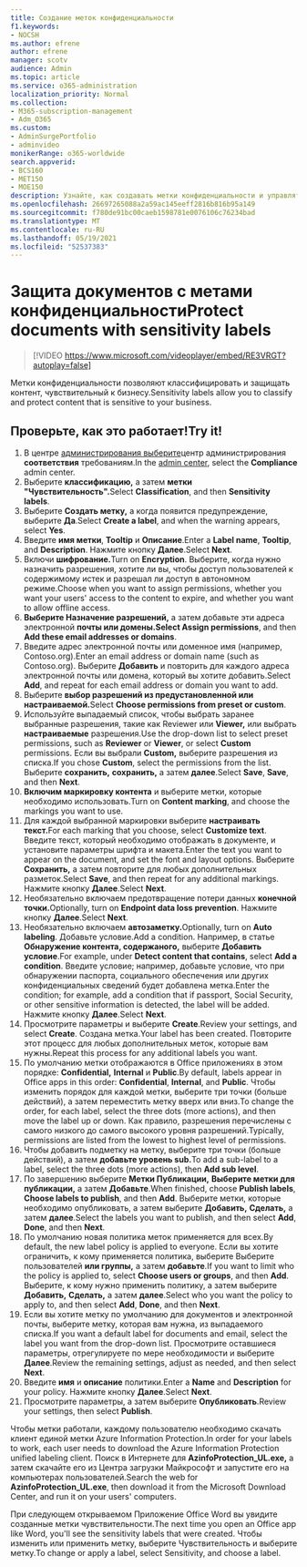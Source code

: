 ```yaml
---
title: Создание меток конфиденциальности
f1.keywords:
- NOCSH
ms.author: efrene
author: efrene
manager: scotv
audience: Admin
ms.topic: article
ms.service: o365-administration
localization_priority: Normal
ms.collection:
- M365-subscription-management
- Adm_O365
ms.custom:
- AdminSurgePortfolio
- adminvideo
monikerRange: o365-worldwide
search.appverid:
- BCS160
- MET150
- MOE150
description: Узнайте, как создавать метки конфиденциальности и управлять ими.
ms.openlocfilehash: 26697265088a2a59ac145eeff2816b816b95a149
ms.sourcegitcommit: f780de91bc00caeb1598781e0076106c76234bad
ms.translationtype: MT
ms.contentlocale: ru-RU
ms.lasthandoff: 05/19/2021
ms.locfileid: "52537383"
---
```

# <a name="protect-documents-with-sensitivity-labels"></a><span data-ttu-id="7b0ec-103">Защита документов с метами конфиденциальности</span><span class="sxs-lookup"><span data-stu-id="7b0ec-103">Protect documents with sensitivity labels</span></span>

> [!VIDEO https://www.microsoft.com/videoplayer/embed/RE3VRGT?autoplay=false]

<span data-ttu-id="7b0ec-104">Метки конфиденциальности позволяют классифицировать и защищать контент, чувствительный к бизнесу.</span><span class="sxs-lookup"><span data-stu-id="7b0ec-104">Sensitivity labels allow you to classify and protect content that is sensitive to your business.</span></span>

## <a name="try-it"></a><span data-ttu-id="7b0ec-105">Проверьте, как это работает!</span><span class="sxs-lookup"><span data-stu-id="7b0ec-105">Try it!</span></span>

1. <span data-ttu-id="7b0ec-106">В центре [администрирования выберите](https://admin.microsoft.com)центр администрирования **соответствия** требованиям.</span><span class="sxs-lookup"><span data-stu-id="7b0ec-106">In the [admin center](https://admin.microsoft.com), select the **Compliance** admin center.</span></span>
1. <span data-ttu-id="7b0ec-107">Выберите **классификацию,** а затем **метки "Чувствительность".**</span><span class="sxs-lookup"><span data-stu-id="7b0ec-107">Select **Classification**, and then **Sensitivity labels**.</span></span>
1. <span data-ttu-id="7b0ec-108">Выберите **Создать метку,** а когда появится предупреждение, выберите **Да**.</span><span class="sxs-lookup"><span data-stu-id="7b0ec-108">Select **Create a label**, and when the warning appears, select **Yes**.</span></span>
1. <span data-ttu-id="7b0ec-109">Введите **имя метки**, **Tooltip** и **Описание**.</span><span class="sxs-lookup"><span data-stu-id="7b0ec-109">Enter a **Label name**, **Tooltip**, and **Description**.</span></span> <span data-ttu-id="7b0ec-110">Нажмите кнопку **Далее**.</span><span class="sxs-lookup"><span data-stu-id="7b0ec-110">Select **Next**.</span></span>
1. <span data-ttu-id="7b0ec-111">Включи **шифрование.**</span><span class="sxs-lookup"><span data-stu-id="7b0ec-111">Turn on **Encryption**.</span></span> <span data-ttu-id="7b0ec-112">Выберите, когда нужно назначить разрешения, хотите ли вы, чтобы доступ пользователей к содержимому истек и разрешал ли доступ в автономном режиме.</span><span class="sxs-lookup"><span data-stu-id="7b0ec-112">Choose when you want to assign permissions, whether you want your users' access to the content to expire, and whether you want to allow offline access.</span></span>
1. <span data-ttu-id="7b0ec-113">**Выберите Назначение разрешений,** а затем добавьте эти адреса электронной **почты или домены.**</span><span class="sxs-lookup"><span data-stu-id="7b0ec-113">**Select Assign permissions**, and then **Add these email addresses or domains**.</span></span>
1. <span data-ttu-id="7b0ec-114">Введите адрес электронной почты или доменное имя (например, Contoso.org).</span><span class="sxs-lookup"><span data-stu-id="7b0ec-114">Enter an email address or domain name (such as Contoso.org).</span></span>  <span data-ttu-id="7b0ec-115">Выберите **Добавить** и повторить для каждого адреса электронной почты или домена, который вы хотите добавить.</span><span class="sxs-lookup"><span data-stu-id="7b0ec-115">Select **Add**, and repeat for each email address or domain you want to add.</span></span>
1. <span data-ttu-id="7b0ec-116">Выберите **выбор разрешений из предустановленной или настраиваемой.**</span><span class="sxs-lookup"><span data-stu-id="7b0ec-116">Select **Choose permissions from preset or custom**.</span></span>
1. <span data-ttu-id="7b0ec-117">Используйте выпадаемый список, чтобы выбрать заранее выбранные разрешения, такие как Reviewer или **Viewer,** или выбрать  **настраиваемые** разрешения.</span><span class="sxs-lookup"><span data-stu-id="7b0ec-117">Use the drop-down list to select preset permissions, such as **Reviewer** or **Viewer**, or select **Custom** permissions.</span></span> <span data-ttu-id="7b0ec-118">Если вы выбрали **Custom,** выберите разрешения из списка.</span><span class="sxs-lookup"><span data-stu-id="7b0ec-118">If you chose **Custom**, select the permissions from the list.</span></span> <span data-ttu-id="7b0ec-119">Выберите **сохранить,** **сохранить,** а затем **далее**.</span><span class="sxs-lookup"><span data-stu-id="7b0ec-119">Select **Save**, **Save**, and then **Next**.</span></span>
1. <span data-ttu-id="7b0ec-120">**Включим маркировку контента** и выберите метки, которые необходимо использовать.</span><span class="sxs-lookup"><span data-stu-id="7b0ec-120">Turn on **Content marking**, and choose the markings you want to use.</span></span>
1. <span data-ttu-id="7b0ec-121">Для каждой выбранной маркировки выберите **настраивать текст.**</span><span class="sxs-lookup"><span data-stu-id="7b0ec-121">For each marking that you choose, select **Customize text**.</span></span> <span data-ttu-id="7b0ec-122">Введите текст, который необходимо отображать в документе, и установите параметры шрифта и макета.</span><span class="sxs-lookup"><span data-stu-id="7b0ec-122">Enter the text you want to appear on the document, and set the font and layout options.</span></span> <span data-ttu-id="7b0ec-123">Выберите **Сохранить,** а затем повторите для любых дополнительных разметок.</span><span class="sxs-lookup"><span data-stu-id="7b0ec-123">Select **Save**, and then repeat for any additional markings.</span></span> <span data-ttu-id="7b0ec-124">Нажмите кнопку **Далее**.</span><span class="sxs-lookup"><span data-stu-id="7b0ec-124">Select **Next**.</span></span>
1. <span data-ttu-id="7b0ec-125">Необязательно включаем предотвращение потери данных **конечной точки.**</span><span class="sxs-lookup"><span data-stu-id="7b0ec-125">Optionally, turn on **Endpoint data loss prevention**.</span></span> <span data-ttu-id="7b0ec-126">Нажмите кнопку **Далее**.</span><span class="sxs-lookup"><span data-stu-id="7b0ec-126">Select **Next**.</span></span>
1. <span data-ttu-id="7b0ec-127">Необязательно включаем **автозаметку.**</span><span class="sxs-lookup"><span data-stu-id="7b0ec-127">Optionally, turn on **Auto labeling**.</span></span> <span data-ttu-id="7b0ec-128">Добавьте условие.</span><span class="sxs-lookup"><span data-stu-id="7b0ec-128">Add a condition.</span></span> <span data-ttu-id="7b0ec-129">Например, в статье **Обнаружение контента, содержаного,** выберите **Добавить условие**.</span><span class="sxs-lookup"><span data-stu-id="7b0ec-129">For example, under **Detect content that contains**, select **Add a condition**.</span></span> <span data-ttu-id="7b0ec-130">Введите условие; например, добавьте условие, что при обнаружении паспорта, социального обеспечения или других конфиденциальных сведений будет добавлена метка.</span><span class="sxs-lookup"><span data-stu-id="7b0ec-130">Enter the condition; for example, add a condition that if passport, Social Security, or other sensitive information is detected, the label will be added.</span></span> <span data-ttu-id="7b0ec-131">Нажмите кнопку **Далее**.</span><span class="sxs-lookup"><span data-stu-id="7b0ec-131">Select **Next**.</span></span>
1. <span data-ttu-id="7b0ec-132">Просмотрите параметры и выберите **Create**.</span><span class="sxs-lookup"><span data-stu-id="7b0ec-132">Review your settings, and select **Create**.</span></span> <span data-ttu-id="7b0ec-133">Создана метка.</span><span class="sxs-lookup"><span data-stu-id="7b0ec-133">Your label has been created.</span></span> <span data-ttu-id="7b0ec-134">Повторите этот процесс для любых дополнительных меток, которые вам нужны.</span><span class="sxs-lookup"><span data-stu-id="7b0ec-134">Repeat this process for any additional labels you want.</span></span>
1. <span data-ttu-id="7b0ec-135">По умолчанию метки отображаются в Office приложениях в этом порядке: **Confidential,** **Internal** и **Public**.</span><span class="sxs-lookup"><span data-stu-id="7b0ec-135">By default, labels appear in Office apps in this order: **Confidential**, **Internal**, and **Public**.</span></span> <span data-ttu-id="7b0ec-136">Чтобы изменить порядок для каждой метки, выберите три точки (больше действий), а затем переместить метку вверх или вниз.</span><span class="sxs-lookup"><span data-stu-id="7b0ec-136">To change the order, for each label, select the three dots (more actions), and then move the label up or down.</span></span> <span data-ttu-id="7b0ec-137">Как правило, разрешения перечислены с самого низкого до самого высокого уровня разрешений.</span><span class="sxs-lookup"><span data-stu-id="7b0ec-137">Typically, permissions are listed from the lowest to highest level of permissions.</span></span>
1. <span data-ttu-id="7b0ec-138">Чтобы добавить подметку на метку, выберите три точки (больше действий), а затем **добавьте уровень sub.**</span><span class="sxs-lookup"><span data-stu-id="7b0ec-138">To add a sub-label to a label, select the three dots (more actions), then **Add sub level**.</span></span>
1. <span data-ttu-id="7b0ec-139">По завершению выберите **Метки Публикации,** **Выберите метки для публикации,** а затем **Добавьте**.</span><span class="sxs-lookup"><span data-stu-id="7b0ec-139">When finished, choose **Publish labels**, **Choose labels to publish**, and then **Add**.</span></span> <span data-ttu-id="7b0ec-140">Выберите метки, которые необходимо опубликовать, а затем выберите **Добавить,** **Сделать,** а затем **далее**.</span><span class="sxs-lookup"><span data-stu-id="7b0ec-140">Select the labels you want to publish, and then select **Add**, **Done**, and then **Next**.</span></span>
1. <span data-ttu-id="7b0ec-141">По умолчанию новая политика меток применяется для всех.</span><span class="sxs-lookup"><span data-stu-id="7b0ec-141">By default, the new label policy is applied to everyone.</span></span> <span data-ttu-id="7b0ec-142">Если вы хотите ограничить, к кому применяется политика, выберите Выберите пользователей **или группы,** а затем **добавьте**.</span><span class="sxs-lookup"><span data-stu-id="7b0ec-142">If you want to limit who the policy is applied to, select **Choose users or groups**, and then **Add**.</span></span> <span data-ttu-id="7b0ec-143">Выберите, к кому нужно применить политику, а затем выберите **Добавить,** **Сделать,** а затем **далее**.</span><span class="sxs-lookup"><span data-stu-id="7b0ec-143">Select who you want the policy to apply to, and then select **Add**, **Done**, and then **Next**.</span></span>
1. <span data-ttu-id="7b0ec-144">Если вы хотите метку по умолчанию для документов и электронной почты, выберите метку, которая вам нужна, из выпадаемого списка.</span><span class="sxs-lookup"><span data-stu-id="7b0ec-144">If you want a default label for documents and email, select the label you want from the drop-down list.</span></span> <span data-ttu-id="7b0ec-145">Просмотрите оставшиеся параметры, отрегулируете по мере необходимости и выберите **Далее**.</span><span class="sxs-lookup"><span data-stu-id="7b0ec-145">Review the remaining settings, adjust as needed, and then select **Next**.</span></span>
1. <span data-ttu-id="7b0ec-146">Введите **имя** и **описание** политики.</span><span class="sxs-lookup"><span data-stu-id="7b0ec-146">Enter a **Name** and **Description** for your policy.</span></span> <span data-ttu-id="7b0ec-147">Нажмите кнопку **Далее**.</span><span class="sxs-lookup"><span data-stu-id="7b0ec-147">Select **Next**.</span></span>
1. <span data-ttu-id="7b0ec-148">Просмотрите параметры, а затем выберите **Опубликовать**.</span><span class="sxs-lookup"><span data-stu-id="7b0ec-148">Review your settings, then select **Publish**.</span></span>

<span data-ttu-id="7b0ec-149">Чтобы метки работали, каждому пользователю необходимо скачать клиент единой метки Azure Information Protection.</span><span class="sxs-lookup"><span data-stu-id="7b0ec-149">In order for your labels to work, each user needs to download the Azure Information Protection unified labeling client.</span></span> <span data-ttu-id="7b0ec-150">Поиск в Интернете для **AzinfoProtection_UL.exe,** а затем скачайте его из Центра загрузки Майкрософт и запустите его на компьютерах пользователей.</span><span class="sxs-lookup"><span data-stu-id="7b0ec-150">Search the web for **AzinfoProtection_UL.exe**, then download it from the Microsoft Download Center, and run it on your users' computers.</span></span>

<span data-ttu-id="7b0ec-151">При следующем открываемом Приложение Office Word вы увидите созданные метки чувствительности.</span><span class="sxs-lookup"><span data-stu-id="7b0ec-151">The next time you open an Office app like Word, you'll see the sensitivity labels that were created.</span></span> <span data-ttu-id="7b0ec-152">Чтобы изменить или применить метку, выберите Чувствительность и выберите метку.</span><span class="sxs-lookup"><span data-stu-id="7b0ec-152">To change or apply a label, select Sensitivity, and choose a label.</span></span>

